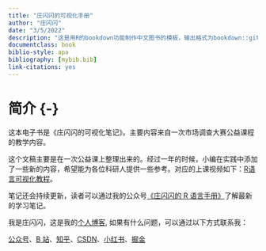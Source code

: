 ```yaml
---
title: "庄闪闪的可视化手册"
author: "庄闪闪"
date: "3/5/2022"
description: "这是用R的bookdown功能制作中文图书的模板，输出格式为bookdown::gitbook和bookdown::pdf_book."
documentclass: book
biblio-style: apa
bibliography: [mybib.bib]
link-citations: yes
---
```




# 简介 {-}

这本电子书是《庄闪闪的可视化笔记》。主要内容来自一次市场调查大赛公益课程的教学内容。





这个文稿主要是在一次公益课上整理出来的。经过一年的时候，小编在实践中添加了一些新的内容，希望能为各位科研人提供一些参考。对应的上课视频如下：[R语言可视化教程](https://www.bilibili.com/video/BV1MA411p7VR?spm_id_from=333.999.0.0)。

笔记还会持续更新，读者可以通过我的公众号[《庄闪闪的 R 语言手册》](https://zll-blog.netlify.app/images/wechat.png)了解最新的学习笔记。

我是庄闪闪，这是我的[个人博客](https://zll-blog.netlify.app/),
如果有什么问题，可以通过以下方式联系我：

[公众号](https://zll-blog.netlify.app/images/wechat.png)、[B 站](https://space.bilibili.com/226576305)、[知乎](https://www.zhihu.com/people/zhuangshanshan)、[CSDN](https://blog.csdn.net/qq_37379316?spm=1011.2124.3001.5343)、[小红书](https://www.xiaohongshu.com/user/profile/597fbfc15e87e755ab15dc26?xhsshare=WeixinSession&appuid=597fbfc15e87e755ab15dc26&apptime=1627016124)、[掘金](https://juejin.cn/user/1689330843128008)






